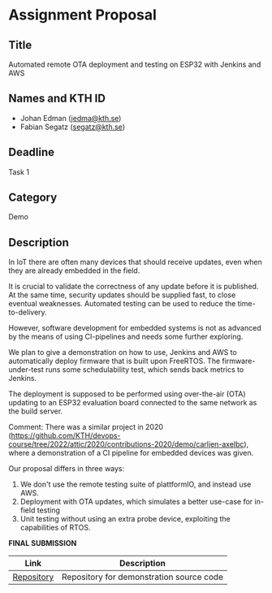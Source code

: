 # Assignment Proposal

## Title

Automated remote OTA deployment and testing on ESP32 with Jenkins and AWS

## Names and KTH ID
  - Johan Edman (jedma@kth.se)
  - Fabian Segatz (segatz@kth.se)

## Deadline

Task 1

## Category

Demo

## Description

In IoT there are often many devices that should receive updates, even when they are already embedded in the field.

It is crucial to validate the correctness of any update before it is published. At the same time, security updates should be supplied fast, to close eventual weaknesses. Automated testing can be used to reduce the time-to-delivery.

However, software development for embedded systems is not as advanced by the means of using CI-pipelines and needs some further exploring.

We plan to give a demonstration on how to use, Jenkins and AWS to automatically deploy firmware that is built upon FreeRTOS. The firmware-under-test runs some schedulability test, which sends back metrics to Jenkins.

The deployment is supposed to be performed using over-the-air (OTA) updating to an ESP32 evaluation board connected to the same network as the build server.

Comment:
There was a similar project in 2020 (https://github.com/KTH/devops-course/tree/2022/attic/2020/contributions-2020/demo/carljen-axelbc), where a demonstration of a CI pipeline for embedded devices was given.

Our proposal differs in three ways:
  1. We don't use the remote testing suite of plattformIO, and instead use AWS.
  2. Deployment with OTA updates, which simulates a better use-case for in-field testing
  3. Unit testing without using an extra probe device, exploiting the capabilities of RTOS.

**FINAL SUBMISSION**

| Link | Description |
| -----| ----------- |
| [Repository](https://github.com/EdmanJohan/DD2482-ESP-CICD) | Repository for demonstration source code |